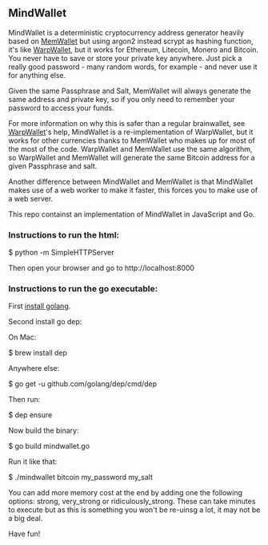 ## MindWallet

MindWallet is a deterministic cryptocurrency address generator heavily based on [MemWallet](https://github.com/dvdbng/memwallet) but using argon2 instead scrypt as hashing function,
it's like [WarpWallet](https://keybase.io/warp/), but it works for Ethereum, Litecoin, Monero and Bitcoin. You never have to save or store your private key anywhere. Just pick a really good password - many random words, for example - and never use it for anything else.

Given the same Passphrase and Salt, MemWallet will always generate the same address and private key, so if you only need to remember your password to access your funds.

For more information on why this is safer than a regular brainwallet, see [WarpWallet](https://keybase.io/warp/)'s help, MindWallet is a re-implementation of WarpWallet, but it works for other currencies thanks to MemWallet who makes up for most of the  most of the code. WarpWallet and MemWallet use the same algorithm, so WarpWallet and MemWallet will generate the same Bitcoin address for a given Passphrase and salt.

Another difference between MindWallet and MemWallet is that MindWallet makes use of a web worker to make it faster, this forces you to make use of a web server.

This repo containst an implementation of MindWallet in JavaScript and Go.

### Instructions to run the html:

$ python -m SimpleHTTPServer

Then open your browser and go to http://localhost:8000

### Instructions to run the go executable:

First [install golang](https://golang.org/dl/).

Second install go dep:

On Mac:

$ brew install dep

Anywhere else:

$ go get -u github.com/golang/dep/cmd/dep

Then run:

$ dep ensure

Now build the binary:

$ go build mindwallet.go

Run it like that:

$ ./mindwallet bitcoin my_password my_salt

You can add more memory cost at the end by adding one the following options: strong, very_strong or ridiculously_strong. These can take minutes
to execute but as this is something you won't be re-uinsg a lot, it may not be a big deal.

Have fun!

